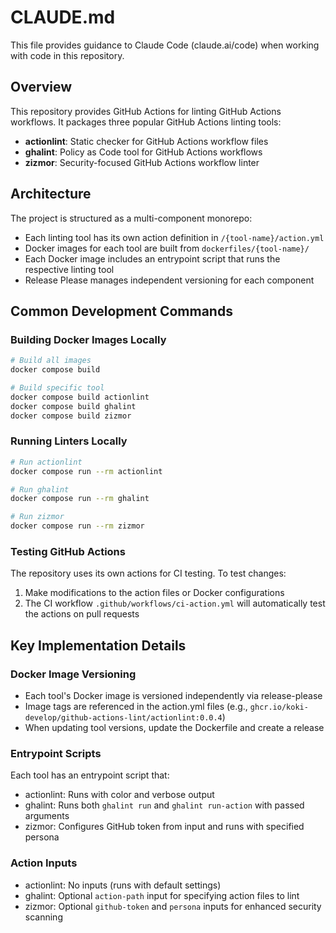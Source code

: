 # CLAUDE.md

This file provides guidance to Claude Code (claude.ai/code) when working with code in this repository.

## Overview

This repository provides GitHub Actions for linting GitHub Actions workflows. It packages three popular GitHub Actions linting tools:
- **actionlint**: Static checker for GitHub Actions workflow files
- **ghalint**: Policy as Code tool for GitHub Actions workflows
- **zizmor**: Security-focused GitHub Actions workflow linter

## Architecture

The project is structured as a multi-component monorepo:
- Each linting tool has its own action definition in `/{tool-name}/action.yml`
- Docker images for each tool are built from `dockerfiles/{tool-name}/`
- Each Docker image includes an entrypoint script that runs the respective linting tool
- Release Please manages independent versioning for each component

## Common Development Commands

### Building Docker Images Locally
```bash
# Build all images
docker compose build

# Build specific tool
docker compose build actionlint
docker compose build ghalint
docker compose build zizmor
```

### Running Linters Locally
```bash
# Run actionlint
docker compose run --rm actionlint

# Run ghalint
docker compose run --rm ghalint

# Run zizmor
docker compose run --rm zizmor
```

### Testing GitHub Actions
The repository uses its own actions for CI testing. To test changes:
1. Make modifications to the action files or Docker configurations
2. The CI workflow `.github/workflows/ci-action.yml` will automatically test the actions on pull requests

## Key Implementation Details

### Docker Image Versioning
- Each tool's Docker image is versioned independently via release-please
- Image tags are referenced in the action.yml files (e.g., `ghcr.io/koki-develop/github-actions-lint/actionlint:0.0.4`)
- When updating tool versions, update the Dockerfile and create a release

### Entrypoint Scripts
Each tool has an entrypoint script that:
- actionlint: Runs with color and verbose output
- ghalint: Runs both `ghalint run` and `ghalint run-action` with passed arguments
- zizmor: Configures GitHub token from input and runs with specified persona

### Action Inputs
- actionlint: No inputs (runs with default settings)
- ghalint: Optional `action-path` input for specifying action files to lint
- zizmor: Optional `github-token` and `persona` inputs for enhanced security scanning
